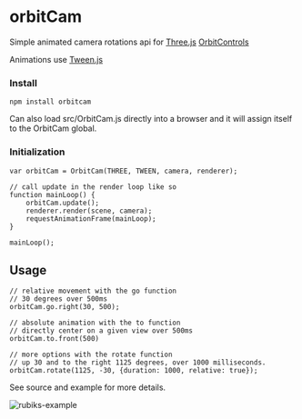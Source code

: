 # orbitCam
Simple animated camera rotations api for [Three.js](https://threejs.org/) [OrbitControls](https://github.com/mattdesl/three-orbit-controls)

Animations use [Tween.js](https://github.com/tweenjs/tween.js/)

### Install
```
npm install orbitcam
```
Can also load src/OrbitCam.js directly into a browser and it will assign itself to the OrbitCam global.


### Initialization
```
var orbitCam = OrbitCam(THREE, TWEEN, camera, renderer);

// call update in the render loop like so
function mainLoop() {
    orbitCam.update();
    renderer.render(scene, camera);
    requestAnimationFrame(mainLoop);
}

mainLoop();

```

## Usage
```
// relative movement with the go function
// 30 degrees over 500ms
orbitCam.go.right(30, 500);

// absolute animation with the to function
// directly center on a given view over 500ms
orbitCam.to.front(500)

// more options with the rotate function
// up 30 and to the right 1125 degrees, over 1000 milliseconds.
orbitCam.rotate(1125, -30, {duration: 1000, relative: true});
```

See source and example for more details.

![rubiks-example](https://user-images.githubusercontent.com/232036/30818911-90fc583e-a1e2-11e7-9ee6-64d96de66f56.gif)
